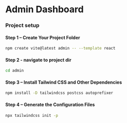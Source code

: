 # Admin Dashboard

### Project setup

#### Step 1 – Create Your Project Folder

```bash
npm create vite@latest admin -- --template react
```

#### Step 2 - navigate to project dir

```bash
cd admin
```

#### Step 3 – Install Tailwind CSS and Other Dependencies

```bash
npm install -D tailwindcss postcss autoprefixer
```

#### Step 4 – Generate the Configuration Files

```bash
npx tailwindcss init -p
```
